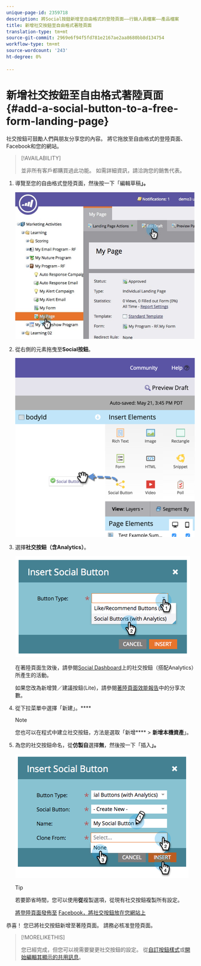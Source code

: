 ```yaml
---
unique-page-id: 2359718
description: 將Social按鈕新增至自由格式的登陸頁面——行銷人員檔案——產品檔案
title: 新增社交按鈕至自由格式著陸頁面
translation-type: tm+mt
source-git-commit: 2969e6f94f5fd781e2167ae2aa8680bb8d134754
workflow-type: tm+mt
source-wordcount: '243'
ht-degree: 0%

---
```



# 新增社交按鈕至自由格式著陸頁面{#add-a-social-button-to-a-free-form-landing-page}

社交按鈕可鼓勵人們與朋友分享您的內容。 將它拖放至自由格式的登陸頁面、Facebook和您的網站。

>[!AVAILABILITY]
>
>並非所有客戶都購買過此功能。 如需詳細資訊，請洽詢您的銷售代表。

1. 導覽至您的自由格式登陸頁面，然後按一下「編輯草稿&#x200B;**」。**

   ![](assets/scoring.jpg)

1. 從右側的元素拖曳至&#x200B;**Social按鈕**。

   ![](assets/image2015-5-21-15-3a47-3a46.png)

1. 選擇&#x200B;**社交按鈕（含Analytics）**。

   ![](assets/image2014-9-17-10-3a35-3a13.png)

   在著陸頁面生效後，請參閱[Social Dashboard](/help/marketo/product-docs/demand-generation/social/social-functions/view-social-performance.md)上的社交按鈕（搭配Analytics）所產生的活動。

   如果您改為新增贊／建議按鈕(Lite)，請參閱[著陸頁面效能報告](/help/marketo/product-docs/demand-generation/landing-pages/understanding-landing-pages/landing-page-performance-report.md)中的分享次數。

1. 從下拉菜單中選擇「新建」。****

   >[!NOTE]
   >
   >您也可以在程式中建立社交按鈕，方法是選取「新增&#x200B;**** > **新增本機資產**」。

1. 為您的社交按鈕命名，從&#x200B;**仿製自**&#x200B;選擇&#x200B;**無**，然後按一下「插入&#x200B;**」。**

   ![](assets/image2014-9-17-10-3a35-3a26.png)

   >[!TIP]
   >
   >若要節省時間，您可以使用&#x200B;**從**&#x200B;複製選項，從現有社交按鈕複製所有設定。

   [將登陸頁面發佈至](/help/marketo/product-docs/demand-generation/facebook/publish-landing-pages-to-facebook.md) [Facebook，將社交按鈕放在您網站上](/help/marketo/product-docs/demand-generation/social/social-functions/deploy-social-on-your-website.md)

恭喜！ 您已將社交按鈕新增至著陸頁面。 請務必核准登陸頁面。

>[!MORELIKETHIS]
>
>您已經完成，但您可以視需要變更社交按鈕的設定。 從[自訂按鈕樣式](/help/marketo/product-docs/demand-generation/social/configuring-social-actions/customize-social-app-button.md)或[開始編輯其顯示的共用訊息](/help/marketo/product-docs/demand-generation/social/configuring-social-actions/configure-social-sign-up-share-flow.md)。
